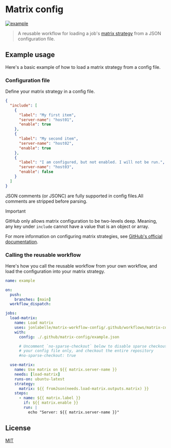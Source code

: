 # Matrix config

[![example](https://github.com/jonlabelle/matrix-workflow-config/actions/workflows/example.yml/badge.svg)](https://github.com/jonlabelle/matrix-workflow-config/actions/workflows/example.yml)

> A reusable workflow for loading a job's [matrix strategy](https://docs.github.com/en/actions/using-jobs/using-a-matrix-for-your-jobs) from a JSON configuration file.

## Example usage

Here's a basic example of how to load a matrix strategy from a config file.

### Configuration file

Define your matrix strategy in a config file.

```json
{
  "include": [
    {
      "label": "My first item",
      "server-name": "host01",
      "enable": true
    },
    {
      "label": "My second item",
      "server-name": "host02",
      "enable": true
    },
    {
      "label": "I am configured, but not enabled. I will not be run.",
      "server-name": "host03",
      "enable": false
    }
  ]
}
```

JSON comments (or JSONC) are fully supported in config files.All comments are
stripped before parsing.

> [!IMPORTANT]  
> GitHub only allows matrix configuration to be two-levels deep.
> Meaning, any key under `include` cannot have a value that is an object or array.

For more information on configuring matrix strategies, see [GitHub's official documentation](https://docs.github.com/en/actions/using-jobs/using-a-matrix-for-your-jobs).

### Calling the reusable workflow

Here's how you call the reusable workflow from your own workflow, and load the
configuration into your matrix strategy.

```yaml
name: example

on:
  push:
    branches: [main]
  workflow_dispatch:

jobs:
  load-matrix:
    name: Load matrix
    uses: jonlabelle/matrix-workflow-config/.github/workflows/matrix-config.yml@main
    with:
      config: ./.github/matrix-config/example.json

      # Uncomment `no-sparse-checkout` below to disable sparse checkout of
      # your config file only, and checkout the entire repository
      #no-sparse-checkout: true

  use-matrix:
    name: Use matrix on ${{ matrix.server-name }}
    needs: [load-matrix]
    runs-on: ubuntu-latest
    strategy:
      matrix: ${{ fromJson(needs.load-matrix.outputs.matrix) }}
    steps:
      - name: ${{ matrix.label }}
        if: ${{ matrix.enable }}
        run: |
          echo "Server: ${{ matrix.server-name }}"
```

## License

[MIT](LICENSE)
